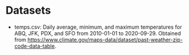 # Datasets #

* temps.csv: Daily average, minimum, and maximum temperatures for ABQ, JFK, PDX, and SFO from 2010-01-01 to 2020-09-29. Obtained from https://www.climate.gov/maps-data/dataset/past-weather-zip-code-data-table.
